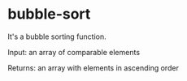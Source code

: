 # bubble-sort
It's a bubble sorting function.

Input: an array of comparable elements

Returns: an array with elements in ascending order

